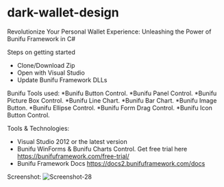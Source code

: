 # dark-wallet-design
Revolutionize Your Personal Wallet Experience: Unleashing the Power of Bunifu Framework in C#

Steps on getting started
* Clone/Download Zip
* Open with Visual Studio 
* Update Bunifu Framework DLLs

Bunifu Tools used:
*Bunifu Button Control.
*Bunifu Panel Control.
*Bunifu Picture Box Control.
*Bunifu Line Chart.
*Bunifu Bar Chart.
*Bunifu Image Button.
*Bunifu Ellipse Control.
*Bunifu Form Drag Control.
*Bunifu Icon Button Control.

Tools & Technologies:
* Visual Studio 2012 or the latest version
* Bunifu WinForms & Bunifu Charts Control. Get free trial here https://bunifuframework.com/free-trial/
* Bunifu Framework Docs https://docs2.bunifuframework.com/docs 

Screenshot:
![Screenshot-28](https://bunifuframework.com/wp-content/uploads/2023/05/Screenshot-28.png)

